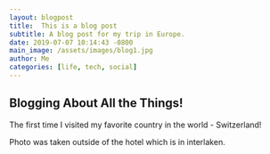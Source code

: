 ```yaml
---
layout: blogpost
title:  This is a blog post
subtitle: A blog post for my trip in Europe.
date: 2019-07-07 10:14:43 -0800
main_image: /assets/images/blog1.jpg
author: Me
categories: [life, tech, social]
---
```

## Blogging About All the Things!

The first time I visited my favorite country in the world - Switzerland!

Photo was taken outside of the hotel which is in interlaken. 
